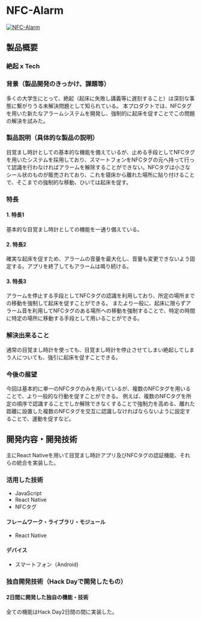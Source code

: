 # NFC-Alarm

[![NFC-Alarm](thumbnail.png)](https://youtu.be/4Ou4p3A-0Jk)

## 製品概要
### 絶起 x Tech

### 背景（製品開発のきっかけ、課題等）
多くの大学生にとって、絶起（起床に失敗し講義等に遅刻すること）は深刻な事態に繋がりうる未解決問題として知られている。
本プロダクトでは、NFCタグを用いた新たなアラームシステムを開発し、強制的に起床を促すことでこの問題の解決を試みた。

### 製品説明（具体的な製品の説明）
目覚まし時計としての基本的な機能を備えているが、止める手段としてNFCタグを用いたシステムを採用しており、スマートフォンをNFCタグの元へ持って行って認識を行わなければアラームを解除することができない。NFCタグは小さなシール状のものが販売されており、これを寝床から離れた場所に貼り付けることで、そこまでの強制的な移動、ひいては起床を促す。

### 特長

#### 1. 特長1
基本的な目覚まし時計としての機能を一通り備えている。
#### 2. 特長2
確実な起床を促すため、アラームの音量を最大化し、音量も変更できないよう固定する。アプリを終了してもアラームは鳴り続ける。
#### 3. 特長3
アラームを停止する手段としてNFCタグの認識を利用しており、所定の場所までの移動を強制して起床を促すことができる。
またより一般に、起床に限らずアラーム音を利用してNFCタグのある場所への移動を強制することで、特定の時間に特定の場所に移動する手段として用いることができる。

### 解決出来ること
通常の目覚まし時計を使っても、目覚まし時計を停止させてしまい絶起してしまう人についても、強引に起床を促すことできる。

### 今後の展望
今回は基本的に単一のNFCタグのみを用いているが、複数のNFCタグを用いることで、より一般的な行動を促すことができる。
例えば、複数のNFCタグを所定の順序で認識することでしか解除できなくすることで強制力を高める、離れた距離に設置した複数のNFCタグを交互に認識しなければならないように設定することで、運動を促すなど。


## 開発内容・開発技術
主にReact Nativeを用いて目覚まし時計アプリ及びNFCタグの認証機能、それらの統合を実装した。

### 活用した技術
* JavaScript
* React Native
* NFCタグ

#### フレームワーク・ライブラリ・モジュール
* React Native

#### デバイス
* スマートフォン（Android)

### 独自開発技術（Hack Dayで開発したもの）
#### 2日間に開発した独自の機能・技術
全ての機能はHack Day2日間の間に実装した。
